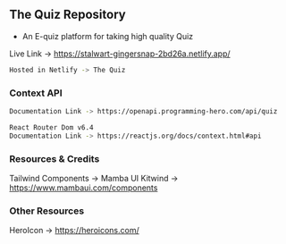 ## The Quiz Repository
* An E-quiz platform for taking high quality Quiz 

Live Link -> https://stalwart-gingersnap-2bd26a.netlify.app/

```bash
Hosted in Netlify -> The Quiz
```

### Context API
```bash
Documentation Link -> https://openapi.programming-hero.com/api/quiz 
```
```bash
React Router Dom v6.4
Documentation Link -> https://reactjs.org/docs/context.html#api
```

### Resources & Credits
Tailwind Components -> Mamba UI Kitwind -> https://www.mambaui.com/components

### Other Resources
HeroIcon  -> https://heroicons.com/
